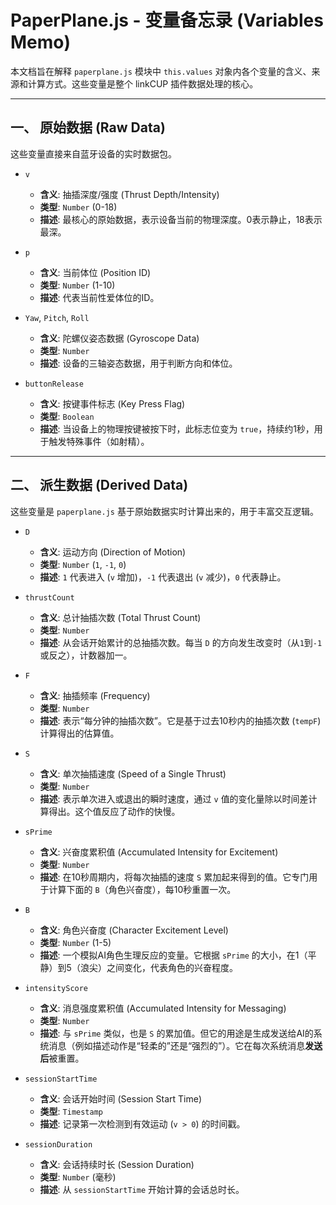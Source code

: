 # PaperPlane.js - 变量备忘录 (Variables Memo)

本文档旨在解释 `paperplane.js` 模块中 `this.values` 对象内各个变量的含义、来源和计算方式。这些变量是整个 linkCUP 插件数据处理的核心。

---

## 一、 原始数据 (Raw Data)

这些变量直接来自蓝牙设备的实时数据包。

-   `v`
    -   **含义**: 抽插深度/强度 (Thrust Depth/Intensity)
    -   **类型**: `Number` (0-18)
    -   **描述**: 最核心的原始数据，表示设备当前的物理深度。0表示静止，18表示最深。

-   `p`
    -   **含义**: 当前体位 (Position ID)
    -   **类型**: `Number` (1-10)
    -   **描述**: 代表当前性爱体位的ID。

-   `Yaw`, `Pitch`, `Roll`
    -   **含义**: 陀螺仪姿态数据 (Gyroscope Data)
    -   **类型**: `Number`
    -   **描述**: 设备的三轴姿态数据，用于判断方向和体位。

-   `buttonRelease`
    -   **含义**: 按键事件标志 (Key Press Flag)
    -   **类型**: `Boolean`
    -   **描述**: 当设备上的物理按键被按下时，此标志位变为 `true`，持续约1秒，用于触发特殊事件（如射精）。

---

## 二、 派生数据 (Derived Data)

这些变量是 `paperplane.js` 基于原始数据实时计算出来的，用于丰富交互逻辑。

-   `D`
    -   **含义**: 运动方向 (Direction of Motion)
    -   **类型**: `Number` (`1`, `-1`, `0`)
    -   **描述**: `1` 代表进入 (`v` 增加)，`-1` 代表退出 (`v` 减少)，`0` 代表静止。

-   `thrustCount`
    -   **含义**: 总计抽插次数 (Total Thrust Count)
    -   **类型**: `Number`
    -   **描述**: 从会话开始累计的总抽插次数。每当 `D` 的方向发生改变时（从`1`到`-1`或反之），计数器加一。

-   `F`
    -   **含义**: 抽插频率 (Frequency)
    -   **类型**: `Number`
    -   **描述**: 表示“每分钟的抽插次数”。它是基于过去10秒内的抽插次数 (`tempF`) 计算得出的估算值。

-   `S`
    -   **含义**: 单次抽插速度 (Speed of a Single Thrust)
    -   **类型**: `Number`
    -   **描述**: 表示单次进入或退出的瞬时速度，通过 `v` 值的变化量除以时间差计算得出。这个值反应了动作的快慢。

-   `sPrime`
    -   **含义**: 兴奋度累积值 (Accumulated Intensity for Excitement)
    -   **类型**: `Number`
    -   **描述**: 在10秒周期内，将每次抽插的速度 `S` 累加起来得到的值。它专门用于计算下面的 `B`（角色兴奋度），每10秒重置一次。

-   `B`
    -   **含义**: 角色兴奋度 (Character Excitement Level)
    -   **类型**: `Number` (1-5)
    -   **描述**: 一个模拟AI角色生理反应的变量。它根据 `sPrime` 的大小，在1（平静）到5（浪尖）之间变化，代表角色的兴奋程度。

-   `intensityScore`
    -   **含义**: 消息强度累积值 (Accumulated Intensity for Messaging)
    -   **类型**: `Number`
    -   **描述**: 与 `sPrime` 类似，也是 `S` 的累加值。但它的用途是生成发送给AI的系统消息（例如描述动作是“轻柔的”还是“强烈的”）。它在每次系统消息**发送后**被重置。

-   `sessionStartTime`
    -   **含义**: 会话开始时间 (Session Start Time)
    -   **类型**: `Timestamp`
    -   **描述**: 记录第一次检测到有效运动 (`v > 0`) 的时间戳。

-   `sessionDuration`
    -   **含义**: 会话持续时长 (Session Duration)
    -   **类型**: `Number` (毫秒)
    -   **描述**: 从 `sessionStartTime` 开始计算的会话总时长。
